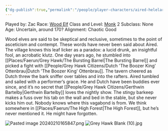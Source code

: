 ```yaml
---
{"dg-publish":true,"permalink":"/people/player-characters/aired-helelar/","tags":["Character","Faerun","GreyHawk","PC"]}
---
```


Played by: Zac
Race: [Wood Elf](http://dnd5e.wikidot.com/lineage:elf)
Class and Level: [Monk](http://dnd5e.wikidot.com/monk) 2
Subclass: None
Age: Uncertain, around 170?
Alignment: Chaotic Good

Wood elves are said to be skeptical and reclusive, sometimes to the point of asceticism and contempt. These words have never been said about Aired. The village knows this leaf licker as a paradox: a lucid drunk, an insightful fool, an acrobatic klutz. One day years ago, he stumbled into [[Places/Faerun/Grey Hawk/The Bursting Barrel\|The Bursting Barrel]] and picked a fight with [[People/Grey Hawk Citizens/Dutch 'The Boozer King' Ottenbrau\|Dutch 'The Boozer King' Ottenbrau]]. The tavern cheered as Dutch threw the bark sniffer over tables and into the rafters. Aired tumbled and sailed with a performer’s grace. He and Dutch have been buddies ever since, and it’s no secret that [[People/Grey Hawk Citizens/Gerthwin Bartelby\|Gerthwin Bartelby]] loves the nightly show. The stingy barkeep makes a fuss over his tab on the wall and bed in the stable, but she never kicks him out. Nobody knows where this vagabond is from. We think somewhere in [[Places/Faerun/The High Forest\|The High Forest]], but he’s never mentioned it. He might have forgotten.

![Pasted image 20240210165847.png](/img/user/Z_Attachments/Pasted%20image%2020240210165847.png)
![Grey Hawk Blank (10).jpg](/img/user/Z_Attachments/Grey%20Hawk%20Blank%20(10).jpg)